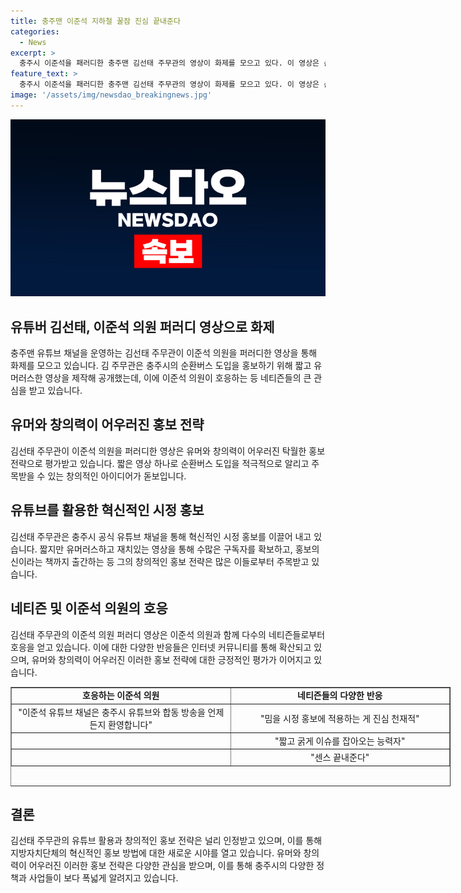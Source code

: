 ```yaml
---
title: 충주맨 이준석 지하철 꿀잠 진심 끝내준다
categories:
  - News
excerpt: >
  충주시 이준석을 패러디한 충주맨 김선태 주무관의 영상이 화제를 모으고 있다. 이 영상은 순환버스 도입을 홍보하기 위한 것으로, 김 주무관이 옆자리 승객을 기댄 채 잠든 모습을 담았다. 이준석 의원은 이를 공식 유튜브 계정으로 환영하는 댓글을 올렸고, 네티즌들도 긍정적인 반응을 보였다. 충주맨은 시정 홍보를 맡은 지방직 공무원으로, 70만명 넘는 구독자를 모으며 재치가 돋보이는 영상을 제작하고 있다.
feature_text: >
  충주시 이준석을 패러디한 충주맨 김선태 주무관의 영상이 화제를 모으고 있다. 이 영상은 순환버스 도입을 홍보하기 위한 것으로, 김 주무관이 옆자리 승객을 기댄 채 잠든 모습을 담았다. 이준석 의원은 이를 공식 유튜브 계정으로 환영하는 댓글을 올렸고, 네티즌들도 긍정적인 반응을 보였다. 충주맨은 시정 홍보를 맡은 지방직 공무원으로, 70만명 넘는 구독자를 모으며 재치가 돋보이는 영상을 제작하고 있다.
image: '/assets/img/newsdao_breakingnews.jpg'
---
```


<p><img src="/assets/img/newsdao_breakingnews.jpg" alt="firstkoreanews 속보" /></p>

<h2 data-ke-size="size26">유튜버 김선태, 이준석 의원 퍼러디 영상으로 화제</h2>

<p data-ke-size="size16">충주맨 유튜브 채널을 운영하는 김선태 주무관이 이준석 의원을 퍼러디한 영상을 통해 화제를 모으고 있습니다. 김 주무관은 충주시의 순환버스 도입을 홍보하기 위해 짧고 유머러스한 영상을 제작해 공개했는데, 이에 이준석 의원이 호응하는 등 네티즌들의 큰 관심을 받고 있습니다.</p>

<h2 data-ke-size="size26">유머와 창의력이 어우러진 홍보 전략</h2>

<p data-ke-size="size16">김선태 주무관이 이준석 의원을 퍼러디한 영상은 유머와 창의력이 어우러진 탁월한 홍보 전략으로 평가받고 있습니다. 짧은 영상 하나로 순환버스 도입을 적극적으로 알리고 주목받을 수 있는 창의적인 아이디어가 돋보입니다.</p>

<h2 data-ke-size="size26">유튜브를 활용한 혁신적인 시정 홍보</h2>

<p data-ke-size="size16">김선태 주무관은 충주시 공식 유튜브 채널을 통해 혁신적인 시정 홍보를 이끌어 내고 있습니다. 짧지만 유머러스하고 재치있는 영상을 통해 수많은 구독자를 확보하고, 홍보의 신이라는 책까지 출간하는 등 그의 창의적인 홍보 전략은 많은 이들로부터 주목받고 있습니다.</p>

<h2 data-ke-size="size26">네티즌 및 이준석 의원의 호응</h2>

<p data-ke-size="size16">김선태 주무관의 이준석 의원 퍼러디 영상은 이준석 의원과 함께 다수의 네티즌들로부터 호응을 얻고 있습니다. 이에 대한 다양한 반응들은 인터넷 커뮤니티를 통해 확산되고 있으며, 유머와 창의력이 어우러진 이러한 홍보 전략에 대한 긍정적인 평가가 이어지고 있습니다.</p>

<table style="width: 704px; height: 159px;" border="1">
<tbody>
<tr>
<td style="width: 349px; text-align: center; height: 17px;"><b>호응하는 이준석 의원</b></td>
<td style="width: 349px; text-align: center; height: 17px;"><b>네티즌들의 다양한 반응</b></td>
</tr>
<tr>
<td style="width: 349px; text-align: center; height: 17px;">"이준석 유튜브 채널은 충주시 유튜브와 합동 방송을 언제든지 환영합니다"</td>
<td style="width: 349px; text-align: center; height: 17px;">"밈을 시정 홍보에 적용하는 게 진심 천재적"</td>
</tr>
<tr>
<td style="width: 349px; text-align: center; height: 17px;"></td>
<td style="width: 349px; text-align: center; height: 17px;">"짧고 굵게 이슈를 잡아오는 능력자"</td>
</tr>
<tr>
<td style="width: 349px; text-align: center; height: 17px;"></td>
<td style="width: 349px; text-align: center; height: 17px;">"센스 끝내준다"</td>
</tr>
</tbody>
</table>

<h2 data-ke-size="size26">결론</h2>

<p data-ke-size="size16">김선태 주무관의 유튜브 활용과 창의적인 홍보 전략은 널리 인정받고 있으며, 이를 통해 지방자치단체의 혁신적인 홍보 방법에 대한 새로운 시야를 열고 있습니다. 유머와 창의력이 어우러진 이러한 홍보 전략은 다양한 관심을 받으며, 이를 통해 충주시의 다양한 정책과 사업들이 보다 폭넓게 알려지고 있습니다.</p>

